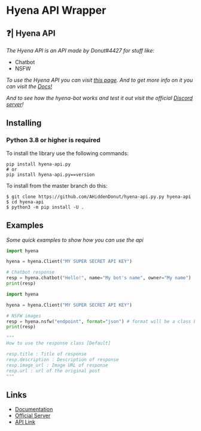# Hyena API Wrapper

## ❓| Hyena API

_The Hyena API is an API made by Donut#4427 for stuff like:_

- Chatbot
- NSFW

_To use the Hyena API you can visit [this page](https://www.hyenabot.xyz/api). And to get more info on it you can visit the [Docs!](https://docs.hyenabot.xyz/)_

_And to see how the hyena-bot works and test it out visit the official [Discord server](https://discord.gg/QePftyb2kN)!_

## Installing

### **Python 3.8 or higher is required**

To install the library use the following commands:

```
pip install hyena-api.py
# or
pip install hyena-api.py==version
```

To install from the master branch do this:

```
$ git clone https://github.com/AHiddenDonut/hyena-api.py.py hyena-api
$ cd hyena-api
$ python3 -m pip install -U .
```

## Examples

_Some quick examples to show how you can use the api_

```python
import hyena

hyena = hyena.Client("MY SUPER SECRET API KEY")

# Chatbot response
resp = hyena.chatbot("Hello!", name="My bot's name", owner="My name")
print(resp)
```

```python
import hyena

hyena = hyena.Client("MY SUPER SECRET API KEY")

# NSFW images
resp = hyena.nsfw("endpoint", format="json") # format will be a class by default
print(resp)

"""
How to use the response class [Default]

resp.title : Title of response
resp.description : Description of response
resp.image_url : Image URL of response
resp.url : url of the original post
"""
```

## Links

- [Documentation](https://docs.hyenabot.xyz/)
- [Official Server](https://discord.gg/QePftyb2kN)
- [API Link](https://www.hyenabot.xyz/api)

